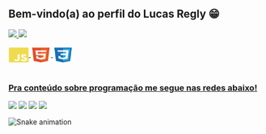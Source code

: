 ## Bem-vindo(a) ao perfil do Lucas Regly 😁

 <div>
   <a href="https://github.com/Regly-Lucas">
   <img height="180em" src="https://github-readme-stats.vercel.app/api?username=Regly-Lucas&show_icons=true&theme=tokyonight&include_all_commits=true&count_private=true"/>
   <img height="180em" src="https://github-readme-stats.vercel.app/api/top-langs/?username=Regly-Lucas&layout=compact&langs_count=6&theme=tokyonight"/>

</div>
<div style="display: inline_block"><br>
  <img align="center" alt="Js" height="30" width="40" src="https://raw.githubusercontent.com/devicons/devicon/master/icons/javascript/javascript-plain.svg">
  <img align="center" alt="HTML" height="30" width="40" src="https://raw.githubusercontent.com/devicons/devicon/master/icons/html5/html5-original.svg">
  <img align="center" alt="CSS" height="30" width="40" src="https://raw.githubusercontent.com/devicons/devicon/master/icons/css3/css3-original.svg">
</div>
 
 <br>
 
  ### Pra conteúdo sobre programação me segue nas redes abaixo!
 
<div> 
  <a href="https://instagram.com/reglynho/" target="_blank"><img src="https://img.shields.io/badge/-Instagram-%23E4405F?style=for-the-badge&logo=instagram&logoColor=white"></a>
 <a  href="https://wa.me/5521986236140" target="_blank"><img  src="https://img.shields.io/badge/WhatsApp-7289DA?style=for-the-badge&logo=whatsapp&logoColor=white" target="_blank"></a> 
  <a href = "mailto:lucasmarchitto@gmail.com"><img src="https://img.shields.io/badge/-Gmail-%23333?style=for-the-badge&logo=gmail&logoColor=white" target="_blank"></a>
  <a href="https://www.linkedin.com/in/lucas-regly-marchitto-538919274/" target="_blank"><img src="https://img.shields.io/badge/-LinkedIn-%230077B5?style=for-the-badge&logo=linkedin&logoColor=white" target="_blank"></a> 
 
  ![Snake animation](https://github.com/Regly-Lucas/Regly-Lucas/blob/output/github-contribution-grid-snake.svg)

</div>

